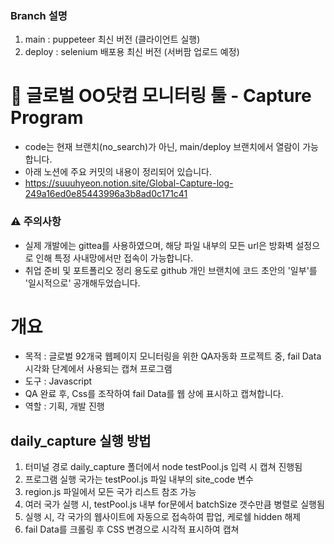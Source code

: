 ### Branch 설명

1. main : puppeteer 최신 버전 (클라이언트 실행)
2. deploy : selenium 배포용 최신 버전 (서버팜 업로드 예정)

# 📸 글로벌 OO닷컴 모니터링 툴 - Capture Program

- code는 현재 브랜치(no_search)가 아닌, main/deploy 브랜치에서 열람이 가능합니다.
- 아래 노션에 주요 커밋의 내용이 정리되어 있습니다.
- https://suuuhyeon.notion.site/Global-Capture-log-249a16ed0e85443996a3b8ad0c171c41

### ⚠️ 주의사항

- 실제 개발에는 gittea를 사용하였으며, 해당 파일 내부의 모든 url은 방화벽 설정으로 인해 특정 사내망에서만 접속이 가능합니다.
- 취업 준비 및 포트폴리오 정리 용도로 github 개인 브랜치에 코드 초안의 '일부'를 '일시적으로' 공개해두었습니다.

# 개요

- 목적 : 글로벌 92개국 웹페이지 모니터링을 위한 QA자동화 프로젝트 중, fail Data 시각화 단계에서 사용되는 캡쳐 프로그램
- 도구 : Javascript
- QA 완료 후, Css를 조작하여 fail Data를 웹 상에 표시하고 캡쳐합니다.
- 역할 : 기획, 개발 진행

## daily_capture 실행 방법

1. 터미널 경로 daily_capture 폴더에서 node testPool.js 입력 시 캡쳐 진행됨
2. 프로그램 실행 국가는 testPool.js 파일 내부의 site_code 변수
3. region.js 파일에서 모든 국가 리스트 참조 가능
4. 여러 국가 실행 시, testPool.js 내부 for문에서 batchSize 갯수만큼 병렬로 실행됨
5. 실행 시, 각 국가의 웹사이트에 자동으로 접속하여 팝업, 케로쉘 hidden 해제
6. fail Data를 크롤링 후 CSS 변경으로 시각적 표시하여 캡쳐
